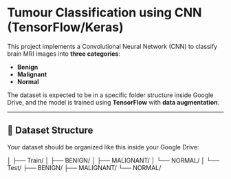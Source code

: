 # Tumour Classification using CNN (TensorFlow/Keras)

This project implements a Convolutional Neural Network (CNN) to classify brain MRI images into **three categories**:
- **Benign**
- **Malignant**
- **Normal**

The dataset is expected to be in a specific folder structure inside Google Drive, and the model is trained using **TensorFlow** with **data augmentation**.

---

## 📂 Dataset Structure

Your dataset should be organized like this inside your Google Drive:

│
├── Train/
│ ├── BENIGN/
│ ├── MALIGNANT/
│ └── NORMAL/
│
└── Test/
├── BENIGN/
├── MALIGNANT/
└── NORMAL/